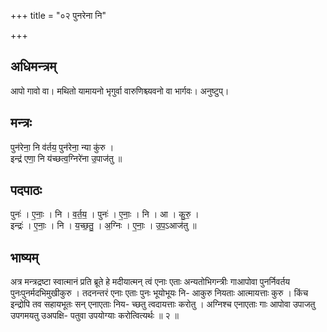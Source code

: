 +++
title = "०२ पुनरेना नि"

+++
## अधिमन्त्रम्
आपो गावो वा। मथितो यामायनो भृगुर्वा वारुणिश्च्यवनो वा भार्गवः। अनुष्टुप्।

## मन्त्रः
पुन॑रेना॒ नि व॑र्तय॒ पुन॑रेना॒ न्या कु॑रु ।  
इन्द्र॑ एणा॒ नि य॑च्छत्व॒ग्निरे॑ना उ॒पाज॑तु ॥

## पदपाठः
पुनः॑ । ए॒नाः॒ । नि । व॒र्त॒य॒ । पुनः॑ । ए॒नाः॒ । नि । आ । कु॒रु॒ ।  
इन्द्रः॑ । ए॒नाः॒ । नि । य॒च्छ॒तु॒ । अ॒ग्निः । ए॒नाः॒ । उ॒प॒ऽआज॑तु ॥

## भाष्यम्
अत्र मन्त्रद्रष्टा स्वात्मानं प्रति ब्रूते हे मदीयात्मन् त्वं एनाः एताः अन्यतोभिगन्त्रीः गाआपोवा पुनर्निवर्तय पुनःपुनर्मदभिमुखीकुरु । तदनन्तरं एनाः एताः पुनः भूयोभूयः नि- आकुरु नियताः आत्मायत्ताः कुरु । किंच इन्द्रोपि तव सहायभूतः सन् एनाएताः निय- च्छतु त्वदायत्ताः करोतु । अग्निश्च एनाएताः गाः आपोवा उपाजतु उपगमयतु उअपक्षि- पतुवा उपयोग्याः करोत्वित्यर्थः ॥ २ ॥